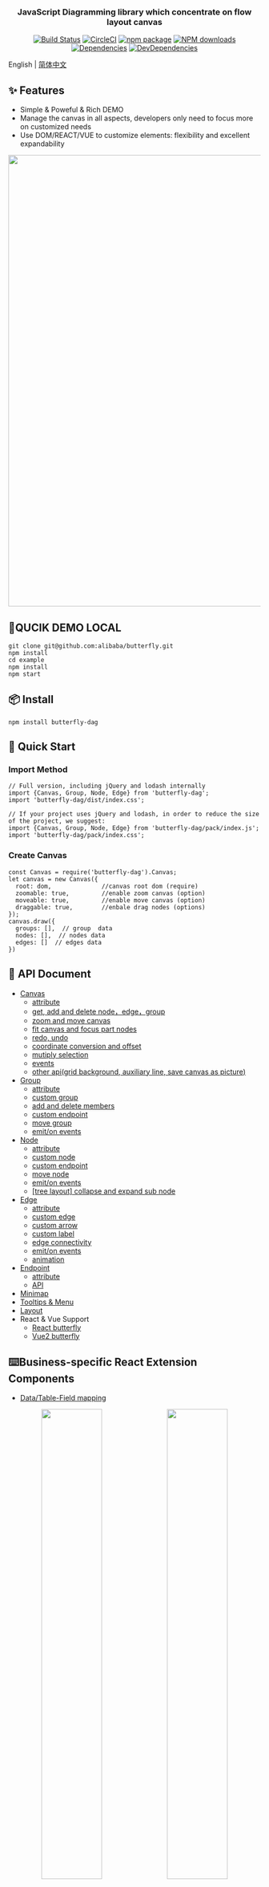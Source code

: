 <p align="center">
  <a href="http://noonnightstorm.github.io">
    <!-- <img width="900" src="http://img.alicdn.com/tfs/TB1TlngGFYqK1RjSZLeXXbXppXa-844-474.png"> -->
  </a>
</p>

<h3 align="center">JavaScript Diagramming library which concentrate on flow layout canvas</h3>

<div align="center">

[![Build Status](https://dev.azure.com/noonnightstorm/butterfly/_apis/build/status/alibaba.butterfly?branchName=master)](https://dev.azure.com/noonnightstorm/butterfly/_build/latest?definitionId=1&branchName=master)
[![CircleCI](https://img.shields.io/circleci/project/github/alibaba/butterfly/master.svg?style=flat-square)](https://circleci.com/gh/alibaba/butterfly)
[![npm package](https://img.shields.io/npm/v/butterfly-dag.svg?style=flat-square)](https://www.npmjs.org/package/butterfly-dag)
[![NPM downloads](http://img.shields.io/npm/dm/butterfly-dag.svg?style=flat-square)](http://npmjs.com/butterfly-dag)
[![Dependencies](https://img.shields.io/david/alibaba/butterfly.svg?style=flat-square)](https://david-dm.org/alibaba/butterfly)
[![DevDependencies](https://img.shields.io/david/dev/alibaba/butterfly.svg?style=flat-square)](https://david-dm.org/alibaba/butterfly?type=dev)


</div>

English | [简体中文](./README.md)

## ✨ Features
* Simple & Poweful & Rich DEMO
* Manage the canvas in all aspects, developers only need to focus more on customized needs
* Use DOM/REACT/VUE to customize elements: flexibility and excellent expandability

<p align="center">
  <img width="900" src="https://img.alicdn.com/imgextra/i4/O1CN01d7WHVs1vkEDzWRRlW_!!6000000006210-2-tps-2400-8172.png">
</p>

## 🚀QUCIK DEMO LOCAL
```
git clone git@github.com:alibaba/butterfly.git
npm install
cd example
npm install
npm start
```

## 📦 Install
```
npm install butterfly-dag
```

## 🔨 Quick Start

### Import Method
```
// Full version, including jQuery and lodash internally
import {Canvas, Group, Node, Edge} from 'butterfly-dag';
import 'butterfly-dag/dist/index.css';

// If your project uses jQuery and lodash, in order to reduce the size of the project, we suggest:
import {Canvas, Group, Node, Edge} from 'butterfly-dag/pack/index.js';
import 'butterfly-dag/pack/index.css';
```

### Create Canvas
```
const Canvas = require('butterfly-dag').Canvas;
let canvas = new Canvas({
  root: dom,              //canvas root dom (require)
  zoomable: true,         //enable zoom canvas (option)
  moveable: true,         //enable move canvas (option)
  draggable: true,        //enbale drag nodes (options)
});
canvas.draw({
  groups: [],  // group  data
  nodes: [],  // nodes data
  edges: []  // edges data
})
```

## 🔗 API Document

* [Canvas](./docs/en-US/canvas.md)
  * [attribute](./docs/en-US/canvas.md#canvas-attr)
  * [get, add and delete node，edge，group](./docs/en-US/canvas.md#canvas-api-crud)
  * [zoom and move canvas](./docs/en-US/canvas.md#canvas-api-zoom-move)
  * [fit canvas and focus part nodes](./docs/en-US/canvas.md#canvas-api-focus)
  * [redo, undo](./docs/en-US/canvas.md#canvas-api-redo-undo)
  * [coordinate conversion and offset](./docs/en-US/canvas.md#canvas-api-coordinate)
  * [mutiply selection](./docs/en-US/canvas.md#canvas-api-selected)
  * [events](./docs/en-US/canvas.md#canvas-api-events)
  * [other api(grid background, auxiliary line, save canvas as picture)](./docs/en-US/canvas.md#canvas-api-other)
* [Group](./docs/en-US/group.md)
  * [attribute](./docs/en-US/group.md#group-attr)
  * [custom group](./docs/en-US/group.md#group-custom)
  * [add and delete members](./docs/en-US/group.md#group-member)
  * [custom endpoint](./docs/en-US/group.md#group-endpoint)
  * [move group](./docs/en-US/group.md#group-move)
  * [emit/on events](./docs/en-US/group.md#group-event)
* [Node](./docs/en-US/node.md)
  * [attribute](./docs/en-US/node.md#node-attr)
  * [custom node](./docs/en-US/node.md#node-custom)
  * [custom endpoint](./docs/en-US/node.md#node-endpoint)
  * [move node](./docs/en-US/node.md#node-move)
  * [emit/on events](./docs/en-US/node.md#node-event)
  * [[tree layout] collapse and expand sub node](./docs/en-US/node.md#node-collapse)
* [Edge](./docs/en-US/edge.md)
  * [attribute](./docs/en-US/edge.md#edge-attr)
  * [custom edge](./docs/en-US/edge.md#edge-custom-dom)
  * [custom arrow](./docs/en-US/edge.md#edge-custom-arrow)
  * [custom label](./docs/en-US/edge.md#edge-custom-label)
  * [edge connectivity](./docs/en-US/edge.md#edge-isConnect)
  * [emit/on events](./docs/en-US/edge.md#edge-event)
  * [animation](./docs/en-US/edge.md#edge-animation)
* [Endpoint](./docs/en-US/endpoint.md)
  * [attribute](./docs/en-US/endpoint.md#endpoint-attr)
  * [API](./docs/en-US/endpoint.md#endpoint-api)
* [Minimap](./docs/en-US/minimap.md#endpoint-api)
* [Tooltips & Menu](./docs/en-US/tooltip.md)
* [Layout](./docs/en-US/layout.md)
* React & Vue Support
  * [React butterfly](./docs/en-US/react.md)
  * [Vue2 butterfly](./docs/en-US/vue.md)

## ⌨️Business-specific React Extension Components
* [Data/Table-Field mapping](https://github.com/aliyun/react-data-mapping/blob/master/README.en-US.md)
<p align="center">
  <img width="49%" src="https://img.alicdn.com/imgextra/i2/O1CN01O8w0tT26WuU5J6lty_!!6000000007670-1-tps-595-411.gif">
  <img width="49%" src="https://img.alicdn.com/imgextra/i2/O1CN017Gcu0Y1mbgIHcgqwr_!!6000000004973-1-tps-595-411.gif">
</p>
<p align="center">
  <img width="49%" src="https://img.alicdn.com/imgextra/i3/O1CN01f4Ek5H1oCbqDjM7sL_!!6000000005189-1-tps-595-411.gif">
  <img width="49%" src="https://img.alicdn.com/imgextra/i4/O1CN01Nt9rpo25y6NlRMUtR_!!6000000007594-1-tps-595-411.gif">
</p>

* Blood Map(doing)
* (Visual Modeling)[https://github.com/aliyun/react-visual-modeling/blob/master/README.en-US.md]: Suitable for UML, database modeling, data warehouse construction
<img width="98%" src="https://img.alicdn.com/imgextra/i4/O1CN01VZxfyl1pOLc15k7XM_!!6000000005350-1-tps-1665-829.gif">

* Scheduling Diagram(doing)
* (Monitoring)[https://github.com/aliyun/react-monitor-dag/blob/master/README.en-US.md]: Suitable for the status display of task flow, data flow and other business
<img width="98%" src="https://img.alicdn.com/imgextra/i4/O1CN01tbmIry23xWea1YcBQ_!!6000000007322-1-tps-1665-829.gif">

* Butterfly-Editor(doing)

## 🤝 How to contribute
We welcome all contributors, please read the [Contribution Guide](./docs/en-US/CONTRIBUTING.md) before becoming a Contributor.

If you already know, come to [Issus](https://github.com/alibaba/butterfly/issues) or [Pull requests](https://github.com/alibaba/butterfly/pulls) to become contributors, and let's grow and be better and better together.

